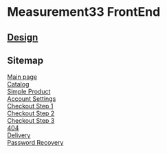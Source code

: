 # Measurement33 FrontEnd

[Design](https://www.figma.com/file/C30gO6bxKhV8ne6qkNh8lG/Measurement33?node-id=0%3A1)
---

## **Sitemap**
[Main page](https://tboendergaard.github.io/Measurement33/dist/index) <br>
[Catalog](https://tboendergaard.github.io/Measurement33/dist/catalog.html) <br>
[Simple Product](https://tboendergaard.github.io/Measurement33/dist/simple-product.html) <br>
[Account Settings](https://tboendergaard.github.io/Measurement33/dist/recovery.html) <br>
[Checkout Step 1](https://tboendergaard.github.io/Measurement33/dist/checkout.html) <br>
[Checkout Step 2](https://tboendergaard.github.io/Measurement33/dist/checkout2.html) <br>
[Checkout Step 3](https://tboendergaard.github.io/Measurement33/dist/checkout3.html) <br>
[404](https://tboendergaard.github.io/Measurement33/dist/404.html) <br>
[Delivery](https://tboendergaard.github.io/Measurement33/dist/delivery.html) <br>
[Password Recovery](https://tboendergaard.github.io/Measurement33/dist/recovery.html) <br>